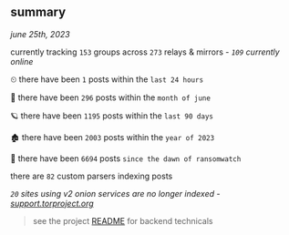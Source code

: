 
## summary
_june 25th, 2023_

currently tracking `153` groups across `273` relays & mirrors - _`109` currently online_

⏲ there have been `1` posts within the `last 24 hours`

🦈 there have been `296` posts within the `month of june`

🪐 there have been `1195` posts within the `last 90 days`

🏚 there have been `2003` posts within the `year of 2023`

🦕 there have been `6694` posts `since the dawn of ransomwatch`

there are `82` custom parsers indexing posts

_`20` sites using v2 onion services are no longer indexed - [support.torproject.org](https://support.torproject.org/onionservices/v2-deprecation/)_

> see the project [README](https://github.com/joshhighet/ransomwatch#ransomwatch--) for backend technicals
